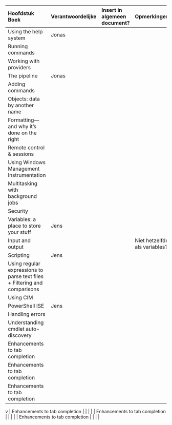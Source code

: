
| Hoofdstuk Boek  | Verantwoordelijke | Insert in algemeen document? | Opmerkingen |
| :---     | :---  | :---      | :---|
| Using the help system |  Jonas   |           | | 
| Running commands  |      |           |  |
| Working with providers |      |           |  |
| The pipeline   |  Jonas    |           |  |
| Adding commands  |      |           |  |
| Objects: data by another name  |      |           |  |
| Formatting—and why it’s done on the right  |      |           |  |
| Remote control  & sessions  |      |           |
| Using Windows Management Instrumentation  |      |           |  |
| Multitasking with background jobs  |      |           |  |
| Security   |      |           |  |
| Variables: a place to store your stuff  |  Jens    |           |  |
| Input and output  |      |           | Niet hetzelfde als variables? |
| Scripting  |  Jens    |           |  |
| Using regular expressions to parse text files + Filtering and comparisons   |      |           |  |
| Using CIM  |      |           |  |
| PowerShell ISE  |   Jens   |           |  |
| Handling errors  |      |           |  |
| Understanding cmdlet auto-discovery  |      |           |  |
| Enhancements to tab completion  |      |           |  |
| Enhancements to tab completion  |      |           |  |
| Enhancements to tab completion  |      |           |  |
v
| Enhancements to tab completion  |      |           |  |
| Enhancements to tab completion  |      |           |  |
| Enhancements to tab completion  |      |           |  |


